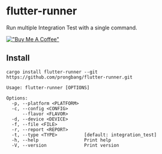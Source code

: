 # flutter-runner

Run multiple Integration Test with a single command.

[!["Buy Me A Coffee"](https://www.buymeacoffee.com/assets/img/custom_images/orange_img.png)](https://www.buymeacoffee.com/prongbang)

## Install

```shell
cargo install flutter-runner --git https://github.com/prongbang/flutter-runner.git
```

```shell
Usage: flutter-runner [OPTIONS]

Options:
  -p, --platform <PLATFORM>  
  -c, --config <CONFIG>      
      --flavor <FLAVOR>      
  -d, --device <DEVICE>      
  -f, --file <FILE>          
  -r, --report <REPORT>      
  -t, --type <TYPE>          [default: integration_test]
  -h, --help                 Print help
  -V, --version              Print version
```
